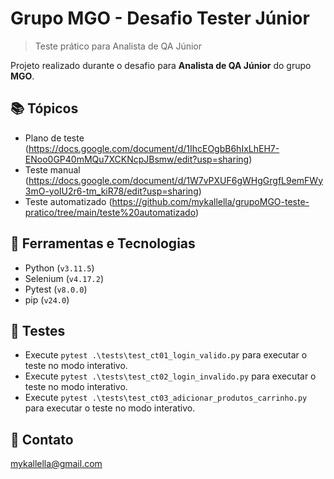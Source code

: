# Grupo MGO - Desafio Tester Júnior

> Teste prático para Analista de QA Júnior

 Projeto realizado durante o desafio para **Analista de QA Júnior** do grupo **MGO**.
 
## 📚 Tópicos

- Plano de teste (https://docs.google.com/document/d/1IhcEOgbB6hIxLhEH7-ENoo0GP40mMQu7XCKNcpJBsmw/edit?usp=sharing)
- Teste manual (https://docs.google.com/document/d/1W7vPXUF6gWHgGrgfL9emFWy3mO-yoIU2r6-tm_kiR78/edit?usp=sharing)
- Teste automatizado (https://github.com/mykallella/grupoMGO-teste-pratico/tree/main/teste%20automatizado)

## 🔧 Ferramentas e Tecnologias

- Python (`v3.11.5`)
- Selenium (`v4.17.2`)
- Pytest (`v8.0.0`)
- pip (`v24.0`)

## 🔧 Testes

- Execute `pytest .\tests\test_ct01_login_valido.py` para executar o teste no modo interativo.
- Execute `pytest .\tests\test_ct02_login_invalido.py` para executar o teste no modo interativo.
- Execute `pytest .\tests\test_ct03_adicionar_produtos_carrinho.py` para executar o teste no modo interativo.

## 🔗 Contato

mykallella@gmail.com
